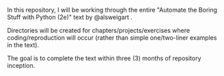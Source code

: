 In this repository, I will be working through the entire "Automate the Boring Stuff with Python (2e)" text by @alsweigart .

Directories will be created for chapters/projects/exercises where coding/reproduction will occur (rather than simple one/two-liner examples in the text).

The goal is to complete the text within three (3) months of repository inception.
